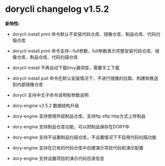 # dorycli changelog v1.5.2

**新特性:**

- dorycli install print 命令默认不安装代码仓库、镜像仓库、制品仓库、代码扫描仓库

- dorycli install print 命令支持--full参数，full参数表示完整安装代码仓库、镜像仓库、制品仓库、代码扫描仓库

- dorycli install 不再自动下载trivy漏洞库，需要手工下载

- dorycli install pull 命令在默认安装情况下，不进行镜像的拉取、构建和推送到内部镜像仓库

- dorycli 支持中文子命令说明和参数说明

- dory-engine v2.5.2 数据结构升级

- dory-engine 支持使用外部制品仓库，支持ftp sftp http方式上传制品

- dory-engine 支持制品仓库功能，可以把制品保存在DORY中

- dory-engine 支持不设置制品扫描仓库，不设置情况下不启用代码扫描功能

- dory-engine 支持在已有的代码仓库中创建演示项目代码和演示配置

- dory-engine 支持设置项目的演示代码目录信息

